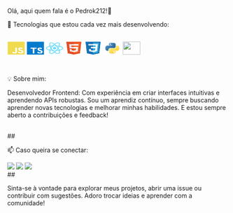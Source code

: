    <link rel="stylesheet" type='text/css' href="https://cdn.jsdelivr.net/gh/devicons/devicon@latest/devicon.min.css" />
   
   Olá, aqui quem fala é o Pedrok212!👋

  
  

🔧 Tecnologias que estou cada vez mais desenvolvendo:

<div style="display: inline_block"><br>
  <img align="center" alt="Pedrok-Js" height="30" width="40" src="https://raw.githubusercontent.com/devicons/devicon/master/icons/javascript/javascript-plain.svg">
  <img align="center" alt="Pedrok-Ts" height="30" width="40" src="https://raw.githubusercontent.com/devicons/devicon/master/icons/typescript/typescript-plain.svg">
  <img align="center" alt="Pedrok-React" height="30" width="40" src="https://raw.githubusercontent.com/devicons/devicon/master/icons/react/react-original.svg">
  <img align="center" alt="Pedrok-HTML" height="30" width="40" src="https://raw.githubusercontent.com/devicons/devicon/master/icons/html5/html5-original.svg">
  <img align="center" alt="Pedrok-CSS" height="30" width="40" src="https://raw.githubusercontent.com/devicons/devicon/master/icons/css3/css3-original.svg">
  <img align="center" alt="Pedrok-Python" height="30" width="40" src="https://raw.githubusercontent.com/devicons/devicon/master/icons/python/python-original.svg">
  <img align="center" height="30" width="40" src="https://cdn.jsdelivr.net/gh/devicons/devicon@latest/icons/php/php-original.svg" />
          
</div>
<br>
  
  ##

💡 Sobre mim:

Desenvolvedor Frontend: Com experiência em criar interfaces intuitivas e aprendendo APIs robustas.
Sou um aprendiz contínuo, sempre buscando aprender novas tecnologias e melhorar minhas habilidades.
E estou sempre aberto a contribuições e feedback!

<br>
  ##

📫 Caso queira se conectar:

 
<div> 
  <a href="https://instagram.com/pedrok.hrs" target="_blank"><img src="https://img.shields.io/badge/-Instagram-%23E4405F?style=for-the-badge&logo=instagram&logoColor=white" target="_blank"></a>
  <a href = "mailto:pedrokdev@gmail.com"><img src="https://img.shields.io/badge/-Gmail-%23333?style=for-the-badge&logo=gmail&logoColor=white" target="_blank"></a>
  <a href="https://www.linkedin.com/in/pedro-henrique-04a503224/" target="_blank"><img src="https://img.shields.io/badge/-LinkedIn-%230077B5?style=for-the-badge&logo=linkedin&logoColor=white" target="_blank"></a> 
  
</div>
  ##

Sinta-se à vontade para explorar meus projetos, abrir uma issue ou contribuir com sugestões. Adoro trocar ideias e aprender com a comunidade!
